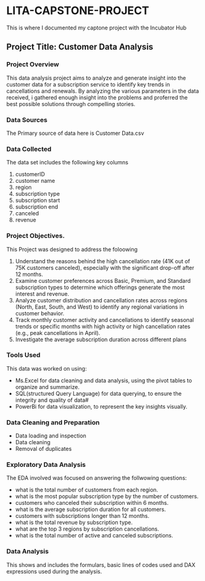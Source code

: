 # LITA-CAPSTONE-PROJECT
This is where I documented my  captone project with the Incubator Hub 
## Project Title: Customer Data Analysis

### Project Overview
This data analysis project aims to analyze and generate insight into the customer data for a subscription service to identify key trends in cancellations and renewals. By analyzing the various parameters in the data received, i gathered enough insight into the problems and proferred the best possible solutions through compelling stories.

### Data Sources
The Primary source of data here is Customer Data.csv

### Data Collected
The data set includes the following key columns
1. customerID
2. customer name
3. region
4. subscription type
5. subscription start
6. subscription end
7. canceled
8. revenue

### Project Objectives.
This Project was designed to address the foloowing
1. Understand the reasons behind the high cancellation rate (41K out of 75K customers canceled), especially with the significant drop-off after 12 months.
2. Examine customer preferences across Basic, Premium, and Standard subscription types to determine which offerings generate the most interest and revenue.
3. Analyze customer distribution and cancellation rates across regions (North, East, South, and West) to identify any regional variations in customer behavior.
4. Track monthly customer activity and cancellations to identify seasonal trends or specific months with high activity or high cancellation rates (e.g., peak cancellations in April).
5. Investigate the average subscription duration across different plans

### Tools Used
This data was worked on using:
- Ms.Excel for data cleaning and data analysis, using the pivot tables to organize and summarize.
- SQL(structured Query Language) for data querying, to ensure the integrity and quality of data#
- PowerBi for data visualization, to represent the key insights visually.

### Data Cleaning and Preparation
- Data loading and inspection
- Data cleaning
- Removal of duplicates

### Exploratory Data Analysis
The EDA involved was focused on answering the follwowing questions:
- what is the total number of customers from each region.
- what is the most popular subscription type by the number of customers.
- customers who canceled their subscription within 6 months.
- what is the average subscription duration for all customers.
- customers with subscriptions longer than 12 months.
- what is the total revenue by subscription type.
- what are the top 3 regions by subscription cancellations.
- what is the total number of active and canceled subscriptions.

### Data Analysis
This shows and includes the formulars, basic lines of codes used and DAX expressions used during the analysis.





